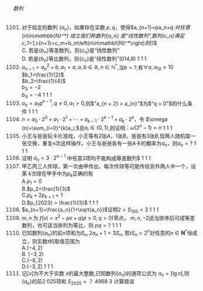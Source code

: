 ###### 数列
1101. 对于给定的数列 $\{a_n\}$，如果存在实数 $p,q$，使得$a_{n+1}=pa_n+q $对任意$_{n\in\mathbb{N}^*} $成立我们称数列$\{a_n\} $是$“$线性数列$”,$数列$(c_n)$满足$c_1=1,c_{n+1}=c_m+b_m\left(n\in\mathbf{N}^*\right)$则$()$ <br> C. 若是$\{b_n\}$等差数列，则$\{c_n\}$是“线性数列” <br> D. 若是$\{b_n\}$等比数列，则$\{c_n\}$是“线性数列”(014,8)	1	1	1
1102. $a_{n + 1}=a_{n}^{2} + b,a_1=a,a,b\in \mathbb{R},n\in \mathbb{N}^{*},$当$b=?,$有$\forall a,a_{10} > 10$ <br> $b_1=\frac{1}{2}$ <br> $b_2=\frac{1}{4}$ <br> $b_3=-2$ <br> $b_4=-4$	1	1	1
1103. $a_n=a_1q^{n-1},q\neq 0,a_1 > 0,$则$"a_{n + 2} > a_{n}"$为$"q > 0"$的什么条件	1	1	1
1104. $n=a_0\cdot2^0+a_1\cdot2^1+\cdots+a_{k-1}\cdot2^{k-1}+a_{k}\cdot2^{k}$​，令 $\omega (n)=\sum_{i=0}^{k}a_i,$且$a_i\in \{0,1\},$则证明$：\omega (2^{n}-1)=n$	1	1	1
1105. 小王与爸爸玩卡片游戏，小王等有2张$A$，1张$B$，爸爸有3张$B$​,现两人随机取一张交换，重复n次这样操作，小王与爸爸各有一张A卡的概率为$a_n$，则$a_n=?$	1	1	1
1106. 证明 $a_{n}=3\cdot2^{n-1}$ 中任意3项均不能构成等差数列$	1	1	1
1107. 甲乙丙三人传球，第一次由甲传出，每次传球等可能传给另外两人中一个，设第 $k$次球在甲手中为$p_k$正确的有 <br> A.$p_1=0$ <br> B.$p_2=\frac{1}{3}$ <br> C.$p_k + 2p_{k + 1}=1$ <br> D.$p_{2023} > \frac{1}{3}$	1	1	1
1108. $a_{n+1}=\frac{a_n}{1+\sqrt{a_n}}$证明$2 < S_{100} < 3$​	1	1	1
1109. $m,n​$ 为 $f(x)=x^{2}-px+q (p > 0, q > 0)$零点， $m,n,-2$适当排序后可成等差数列，也可适当排列为等比，则 $pq=?$	1	1	1
1110. 已知数列$\{a_n\}$的前$n$项和为$S_n,2a_n+1=3S_n$, 若$tS_n < 2^n$对任意的$n\in\mathbf{N}^*$恒成立，则实数$t$的取值范围为 <br> A.$(-4, 2)$ <br> B. $[ - 3, 2)$ <br> C.$( - 6, 2)$ <br> D.$( - 3, 2]$	1	1	1
1111. $\text{记}[x]\text{为不大于实数 }x\text{的最大整数,已知数列}\{a_n\}\text{的通项公式为 }a_n=[\lg n]\text{,则}\{a_n\}\text{的前2 025项和 }S_{2025}=？$	4968	3	计算错误